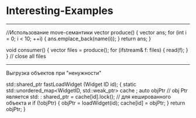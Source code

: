 # Interesting-Examples
-------------------------------------------------------------
//Использование move-семантики
vector<ifstream> produce()
{
  vector<ifstream> ans;
  for (int i = 0;  i < 10; ++i) {
    ans.emplace_back(name(i));
  } 
  return ans;
}
 
void consumer()
{
  vector<ifstream> files = produce();
  for (ifstream& f: files) {
    read(f);
  }
} // close all files

-------------------------------------------------
Выгрузка объектов при "ненужности"

std::shared_ptr<const Widget> fastLoadWidget (Widget ID id);
{
static std::unordered_map<WidgetID, std::weak_ptr<const Widget>> cache ;
auto objPtr           // obj Ptr является std: : shared_ptr
= cache[id].lock();   // для кешированного объекта и
if (!objPtr) {
  objPtr = loadWidget(id);
  cache[id] = objPtr;
}
return objPtr;
}

